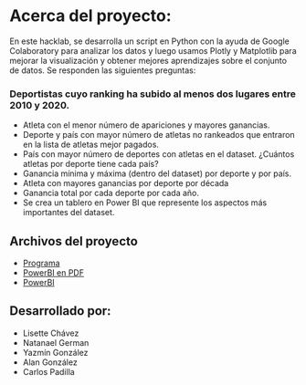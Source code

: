 # Acerca del proyecto:
En este hacklab, se desarrolla un script en Python con la ayuda de Google Colaboratory para analizar los datos y luego usamos Plotly y Matplotlib para mejorar la visualización y obtener mejores aprendizajes sobre el conjunto de datos. Se responden las siguientes preguntas:

### Deportistas cuyo ranking ha subido al menos dos lugares entre 2010 y 2020.
- Atleta con el menor número de apariciones y mayores ganancias.
- Deporte y país con mayor número de atletas no rankeados que entraron en la lista de atletas mejor pagados.
- País con mayor número de deportes con atletas en el dataset. ¿Cuántos atletas por deporte tiene cada país?
- Ganancia mínima y máxima (dentro del dataset) por deporte y por país.
- Atleta con mayores ganancias por deporte por década
- Ganancia total por cada deporte por cada año.
- Se crea un tablero en Power BI que represente los aspectos más importantes del dataset.
## Archivos del proyecto
- [Programa](https://github.com/EnigmaK9/data-science-who-earned-the-most-in-sports/blob/main/final_project_second_module.ipynb)
- [PowerBI en PDF](https://github.com/EnigmaK9/data-science-who-earned-the-most-in-sports/blob/main/final-project-second-module.pdf)
- [PowerBI](https://github.com/EnigmaK9/data-science-who-earned-the-most-in-sports/blob/main/final-project-second-module.pbix)


## Desarrollado por:

- Lisette Chávez
- Natanael German
- Yazmín González
- Alan González
- Carlos Padilla
